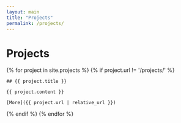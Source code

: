```yaml
---
layout: main
title: "Projects"
permalink: /projects/
---
```


# Projects

{% for project in site.projects %}
  {% if project.url != '/projects/' %}
  
    ## {{ project.title }}
  
    {{ project.content }}

    [More]({{ project.url | relative_url }})

  {% endif %}
{% endfor %}
